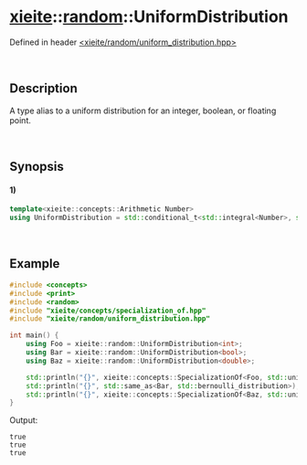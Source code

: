 # [xieite](../../xieite.md)\:\:[random](../../random.md)\:\:UniformDistribution
Defined in header [<xieite/random/uniform_distribution.hpp>](../../../include/xieite/random/uniform_distribution.hpp)

&nbsp;

## Description
A type alias to a uniform distribution for an integer, boolean, or floating point.

&nbsp;

## Synopsis
#### 1)
```cpp
template<xieite::concepts::Arithmetic Number>
using UniformDistribution = std::conditional_t<std::integral<Number>, std::conditional_t<std::same_as<Number, bool>, std::bernoulli_distribution, std::uniform_int_distribution<Number>>, std::uniform_real_distribution<Number>>;
```

&nbsp;

## Example
```cpp
#include <concepts>
#include <print>
#include <random>
#include "xieite/concepts/specialization_of.hpp"
#include "xieite/random/uniform_distribution.hpp"

int main() {
    using Foo = xieite::random::UniformDistribution<int>;
    using Bar = xieite::random::UniformDistribution<bool>;
    using Baz = xieite::random::UniformDistribution<double>;

    std::println("{}", xieite::concepts::SpecializationOf<Foo, std::uniform_int_distribution>);
    std::println("{}", std::same_as<Bar, std::bernoulli_distribution>);
    std::println("{}", xieite::concepts::SpecializationOf<Baz, std::uniform_real_distribution>);
}
```
Output:
```
true
true
true
```
